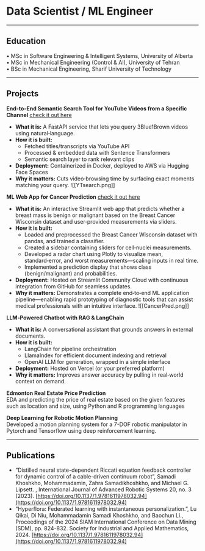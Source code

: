 # Data Scientist / ML Engineer
---

## Education
• MSc in Software Engineering & Intelligent Systems, University of Alberta\
• MSc in Mechanical Engineering (Control & AI), University of Tehran\
• BSc in Mechanical Engineering, Sharif University of Technology

---

## Projects
**End-to-End Semantic Search Tool for YouTube Videos from a Specific Channel** [check it out here](https://huggingface.co/spaces/masamadikh/YouTubeSemanticSearch)
  - **What it is:** A FastAPI service that lets you query 3Blue1Brown videos using natural‑language.  
  - **How it is built:**  
    - Fetched titles/transcripts via YouTube API  
    - Processed & embedded data with Sentence Transformers  
    - Semantic search layer to rank relevant clips  
  - **Deployment:** Containerized in Docker, deployed to AWS via Hugging Face Spaces  
  - **Why it matters:** Cuts video‑browsing time by surfacing exact moments matching your query.
![[YTsearch.png]]

**ML Web App for Cancer Prediction** [check it out here](https://predictcancer-amin.streamlit.app/)
  - **What it is:** An interactive Streamlit web app that predicts whether a breast mass is benign or malignant based on the Breast Cancer Wisconsin dataset and user‑provided measurements via sliders.
  - **How it is built:** 
    - Loaded and preprocessed the Breast Cancer Wisconsin dataset with pandas, and trained a classifier.
    - Created a sidebar containing sliders for cell‑nuclei measurements.  
    - Developed a radar chart using Plotly to visualize mean, standard‑error, and worst measurements—scaling inputs in real time.
    - Implemented a prediction display that shows class (benign/malignant) and probabilities.
  - **Deployment:** Hosted on Streamlit Community Cloud with continuous integration from GitHub for seamless updates.
  - **Why it matters:** Demonstrates a complete end‑to‑end ML application pipeline—enabling rapid prototyping of diagnostic tools that can assist medical professionals with an intuitive interface.
![[CancerPred.png]]

**LLM‑Powered Chatbot with RAG & LangChain** 
  - **What it is:** A conversational assistant that grounds answers in external documents.  
  - **How it is built:** 
    - LangChain for pipeline orchestration  
    - LlamaIndex for efficient document indexing and retrieval  
    - OpenAI LLM for generation, wrapped in a simple interface  
  - **Deployment:** Hosted on Vercel (or your preferred platform)  
  - **Why it matters:** Improves answer accuracy by pulling in real‑world context on demand.  

**Edmonton Real Estate Price Prediction**\
EDA and predicting the price of real estate based on the given features such as location and size, using Python and R programming languages

**Deep Learning for Robotic Motion Planning**\
Developed a motion planning system for a 7-DOF robotic manipulator in Pytorch and Tensorflow using deep reinforcement learning.

---

## Publications
- ”Distilled neural state-dependent Riccati equation feedback controller for dynamic control of a cable-driven continuum robot”, Samadi Khoshkho, Mohammadamin, Zahra Samadikhoshkho, and Michael G. Lipsett. , International Journal of Advanced Robotic Systems 20, no. 3 (2023). [https://doi.org/10.1137/1.9781611978032.94](https://doi.org/10.1137/1.9781611978032.94)
- ”Hyperflora: Federated learning with instantaneous personalization.”, Lu Qikai, Di Niu, Mohammadamin Samadi Khoshkho, and Baochun Li., Proceedings of the 2024 SIAM International Conference on Data Mining (SDM), pp. 824-832. Society for Industrial and Applied Mathematics, 2024. [https://doi.org/10.1137/1.9781611978032.94](https://doi.org/10.1137/1.9781611978032.94)

